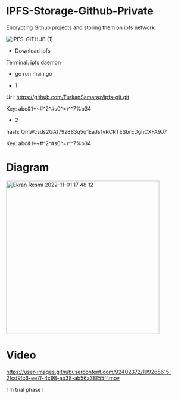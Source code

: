 # IPFS-Storage-Github-Private

Encrypting Github projects and storing them on ipfs network.

![İPFS-GİTHUB (1)](https://user-images.githubusercontent.com/92402372/199045262-f5234b8f-ff0f-48a3-aec3-9743508373eb.png)

- Download ipfs

Terminal: ipfs daemon

- go run main.go

- 1 

Url: https://github.com/FurkanSamaraz/ipfs-git.git

Key: abc&1*~#^2^#s0^=)^^7%b34

- 2

hash: QmWcsds2GA179z883q5q1EaJs1vRCRTESbrEDghCXFA9J7

Key: abc&1*~#^2^#s0^=)^^7%b34


# Diagram
<img width="411" alt="Ekran Resmi 2022-11-01 17 48 12" src="https://user-images.githubusercontent.com/92402372/199262200-7884af5e-3be1-4013-9a75-710f442b1a37.png">

# Video


https://user-images.githubusercontent.com/92402372/199265615-2fcd9fc6-ee7f-4c98-ab38-ab56a38f55ff.mov



! In trial phase !

